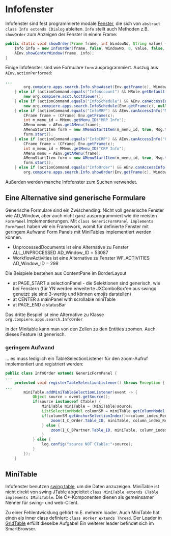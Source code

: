 # Infofenster

Infofenster sind fest programmierte modale [Fenster](../usr/2.0-window.md#infofenster), die sich von ``abstract class Info extends CDialog`` ableiten. ``Info`` stellt auch Methoden z.B. ``showOrder`` zum Anzeigen der Fenster in einem Frame:

```java
public static void showOrder(Frame frame, int WindowNo, String value) {
	Info info = new InfoOrder(frame, false, WindowNo, 0, value, false, false, "");
	AEnv.showCenterWindow(frame, info);
}
```

Einige Infofenster sind wie Formulare ``form`` ausprogrammiert. Auszug aus ``AEnv.actionPerformed``:

```java
...
		org.compiere.apps.search.Info.showAsset(Env.getFrame(c), WindowNo);
	} else if (actionCommand.equals("InfoAccount") && MRole.getDefault().isShowAcct() && AEnv.canAccessInfo("ACCOUNT")) {
		new org.compiere.acct.AcctViewer();
	} else if (actionCommand.equals("InfoSchedule") && AEnv.canAccessInfo("SCHEDULE")) {
		new org.compiere.apps.search.InfoSchedule(Env.getFrame(c), null, false);
	} else if (actionCommand.equals("InfoMRP") && AEnv.canAccessInfo("MRP")) {
		CFrame frame = (CFrame) Env.getFrame(c);
		int m_menu_id = MMenu.getMenu_ID("MRP Info");
		AMenu menu = AEnv.getAMenu(frame);
		AMenuStartItem form = new AMenuStartItem(m_menu_id, true, Msg.translate(Env.getCtx(), "MRP Info"), menu);
		form.start();
	} else if (actionCommand.equals("InfoCRP") && AEnv.canAccessInfo("CRP")) {
		CFrame frame = (CFrame) Env.getFrame(c);
		int m_menu_id = MMenu.getMenu_ID("CRP Info");
		AMenu menu = AEnv.getAMenu(frame);
		AMenuStartItem form = new AMenuStartItem(m_menu_id, true, Msg.translate(Env.getCtx(), "CRP Info"), menu);
		form.start();
	} else if (actionCommand.equals("InfoOrder") && AEnv.canAccessInfo("ORDER")) {
		org.compiere.apps.search.Info.showOrder(Env.getFrame(c), WindowNo, "");
```

Außerden werden manche Infofenster zum Suchen verwendet.

## Eine Alternative sind generische Formulare

Generische Formulare sind ein Zwischending. Nicht voll generische Fenster wie AD_Window, aber auch nicht ganz ausprogrammiert wie die meisten `FormPanel` Implementierungen.
Mit `class GenericFormPanel implements FormPanel` haben wir ein Framework, womit für definierte Fenster mit geringem Aufwand Form Panels mit MiniTables implementiert werden können.

- UnprocessedDocuments ist eine Alternative zu Fenster ALL_UNPROCESSED AD_Window_ID = 53087
- WorkflowActivities ist eine Alternative zu Fenster WF_ACTIVITIES AD_Window_ID = 298

Die Beispiele bestehen aus ContentPane im BorderLayout 

- at PAGE_START a selectionPanel - die Selektionen sind generisch, wie bei Fenstern (für YN werden erweiterte JXComboBox'en aus swingx genutzt: sie sind 3-wertig und können emojis darstellen)
- at CENTER a mainPanel with scrollable miniTable
- at PAGE_END a statusBar

Das dritte Bespiel ist eine Alternative zu Klasse `org.compiere.apps.search.InfoOrder`

In der Minitable kann man von den Zellen zu den Entities zoomen. Auch dieses Feature ist generisch.

### geringem Aufwand

... es muss lediglich ein TableSelectionListener für den zoom-Aufruf implementiert und registriert werden:

```java
public class InfoOrder extends GenericFormPanel {
...
    protected void registerTableSelectionListener() throws Exception {
...
        miniTable.addMiniTableSelectionListener(event -> {
            Object source = event.getSource();
            if(source instanceof CTable) {
                MiniTable miniTable = (MiniTable)source;
                ListSelectionModel columnSM = miniTable.getColumnModel().getSelectionModel();
                if(columnSM.getAnchorSelectionIndex()==column_index_Record_ID) {
                    zoom(I_C_Order.Table_ID, miniTable, column_index_Record_ID);
                } else {
                    zoom(I_C_BPartner.Table_ID, miniTable, column_index_C_BPartner_ID);
                }
            } else {
                log.config("source NOT CTable:"+source);
            }
        });
    }
```

## MiniTable

Infofenster benutzen [swing table](https://docs.oracle.com/javase/tutorial/uiswing/components/table.html), um die Daten anzuzeigen. MiniTable ist nicht direkt von swing JTable abgeleitet ``class MiniTable extends CTable implements IMiniTable``. Die C*-Komponenten dienen als gemeinsamer Nenner für swing- und web-Client.

Zu einer Fehlentwicklung gehört m.E. mehrere loader. Auch MiniTable hat einen als inner class definiert: ``class Worker extends Thread``. Der Loader in [GridTable](grid-model.md) erfüllt dieselbe Aufgabe! Ein weiterer leader befindet sich im SmartBrowser.
 
